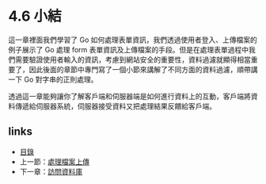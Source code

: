 # 4.6 小結
這一章裡面我們學習了 Go 如何處理表單資訊，我們透過使用者登入、上傳檔案的例子展示了 Go 處理 form 表單資訊及上傳檔案的手段。但是在處理表單過程中我們需要驗證使用者輸入的資訊，考慮到網站安全的重要性，資料過濾就顯得相當重要了，因此後面的章節中專門寫了一個小節來講解了不同方面的資料過濾，順帶講一下 Go 對字串的正則處理。

透過這一章能夠讓你了解客戶端和伺服器端是如何進行資料上的互動，客戶端將資料傳遞給伺服器系統，伺服器接受資料又把處理結果反饋給客戶端。

## links
   * [目錄](<preface.md>)
   * 上一節：[處理檔案上傳](<04.5.md>)
   * 下一章：[訪問資料庫](<05.0.md>)
